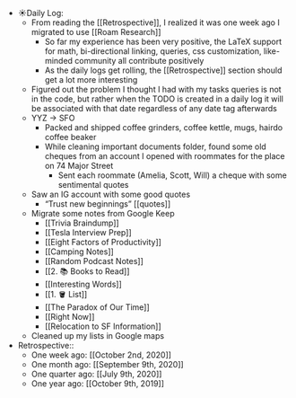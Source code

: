 - ☀️Daily Log:
    - From reading the [[Retrospective]], I realized it was one week ago I migrated to use [[Roam Research]]
        - So far my experience has been very positive, the LaTeX support for math, bi-directional linking, queries, css customization, like-minded community all contribute positively
        - As the daily logs get rolling, the [[Retrospective]] section should get a lot more interesting
    - Figured out the problem I thought I had with my tasks queries is not in the code, but rather when the TODO is created in a daily log it will be associated with that date regardless of any date tag afterwards
    - YYZ -> SFO
        - Packed and shipped coffee grinders, coffee kettle, mugs, hairdo coffee beaker
        - While cleaning important documents folder, found some old cheques from an account I opened with roommates for the place on 74 Major Street
            - Sent each roommate (Amelia, Scott, Will) a cheque with some sentimental quotes
    - Saw an IG account with some good quotes
        - “Trust new beginnings” [[quotes]]
    - Migrate some notes from Google Keep
        - [[Trivia Braindump]]
        - [[Tesla Interview Prep]]
        - [[Eight Factors of Productivity]]
        - [[Camping Notes]]
        - [[Random Podcast Notes]]
        - [[2. 📚 Books to Read]]
        - [[Interesting Words]]
        - [[1. 🪣 List]]
        - [[The Paradox of Our Time]]
        - [[Right Now]]
        - [[Relocation to SF Information]]
    - Cleaned up my lists in Google maps
- Retrospective::
    - One week ago: [[October 2nd, 2020]]
    - One month ago: [[September 9th, 2020]]
    - One quarter ago: [[July 9th, 2020]]
    - One year ago: [[October 9th, 2019]]
